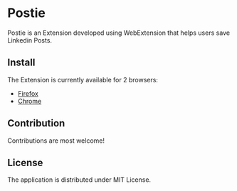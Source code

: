 # Postie

Postie is an Extension developed using WebExtension that helps users save Linkedin Posts.
<br/>

## Install

The Extension is currently available for 2 browsers:
- [Firefox](http://bit.ly/postie_firefox)
- [Chrome](http://bit.ly/postie_chrome)

## Contribution

Contributions are most welcome!

## License

The application is distributed under MIT License.
